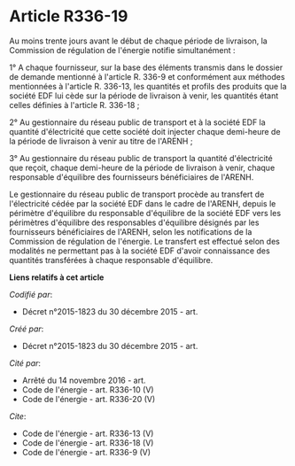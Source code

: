 # Article R336-19

Au moins trente jours avant le début de chaque période de livraison, la Commission de régulation de l'énergie notifie
simultanément :

1° A chaque fournisseur, sur la base des éléments transmis dans le dossier de demande mentionné à l'article R. 336-9 et
conformément aux méthodes mentionnées à l'article R. 336-13, les quantités et profils des produits que la société EDF lui
cède sur la période de livraison à venir, les quantités étant celles définies à l'article R. 336-18 ; 

2° Au gestionnaire du réseau public de transport et à la société EDF la quantité d'électricité que cette société doit
injecter chaque demi-heure de la période de livraison à venir au titre de l'ARENH ; 

3° Au gestionnaire du réseau public de transport la quantité d'électricité que reçoit, chaque demi-heure de la période de
livraison à venir, chaque responsable d'équilibre des fournisseurs bénéficiaires de l'ARENH.

Le gestionnaire du réseau public de transport procède au transfert de l'électricité cédée par la société EDF dans le cadre de
l'ARENH, depuis le périmètre d'équilibre du responsable d'équilibre de la société EDF vers les périmètres d'équilibre des
responsables d'équilibre désignés par les fournisseurs bénéficiaires de l'ARENH, selon les notifications de la Commission de
régulation de l'énergie. Le transfert est effectué selon des modalités ne permettant pas à la société EDF d'avoir
connaissance des quantités transférées à chaque responsable d'équilibre.

**Liens relatifs à cet article**

_Codifié par_:

  - Décret n°2015-1823 du 30 décembre 2015 - art.

_Créé par_:

  - Décret n°2015-1823 du 30 décembre 2015 - art.

_Cité par_:

  - Arrêté du 14 novembre 2016 - art.
  - Code de l'énergie - art. R336-10 (V)
  - Code de l'énergie - art. R336-20 (V)

_Cite_:

  - Code de l'énergie - art. R336-13 (V)
  - Code de l'énergie - art. R336-18 (V)
  - Code de l'énergie - art. R336-9 (V)
